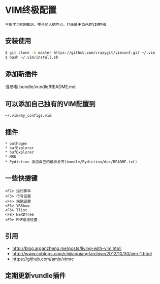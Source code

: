 # VIM终极配置
    不断学习VIM知识，整合他人的亮点，打造属于自己的VIM神器

## 安装使用
```bash
$ git clone -b master https://github.com/crazygit/vimconf.git ~/.vim
$ bash ~/.vim/install.sh
```
    
## 添加新插件

请参看 bundle/vundle/README.md

## 可以添加自己独有的VIM配置到
    ~/.vim/my_configs.vim

## 插件
    * pathogen
    * bufExplorer
    * bufExplorer
    * MRU
    * Pydiction 添加自己的模块补齐(bundle/Pydiction/doc/README.txt)

## 一些快捷键
    <F2> 运行脚本
    <F3> 行号设置
    <F4> 粘贴设置
    <F5> YRShow
    <F6> Tlist
    <F8> NERDTree
    <F9> PHP语法检查


## 引用

* <http://blog.arganzheng.me/posts/living-with-vim.html>
* <http://www.cnblogs.com/chijianqiang/archive/2012/10/30/vim-1.html>
* <https://github.com/amix/vimrc>

## 定期更新vundle插件
